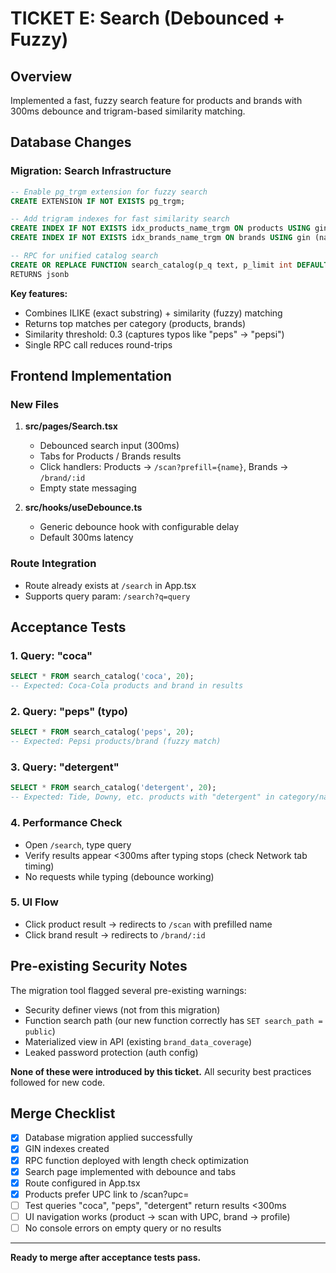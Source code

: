 # TICKET E: Search (Debounced + Fuzzy)

## Overview
Implemented a fast, fuzzy search feature for products and brands with 300ms debounce and trigram-based similarity matching.

## Database Changes

### Migration: Search Infrastructure
```sql
-- Enable pg_trgm extension for fuzzy search
CREATE EXTENSION IF NOT EXISTS pg_trgm;

-- Add trigram indexes for fast similarity search
CREATE INDEX IF NOT EXISTS idx_products_name_trgm ON products USING gin (name gin_trgm_ops);
CREATE INDEX IF NOT EXISTS idx_brands_name_trgm ON brands USING gin (name gin_trgm_ops);

-- RPC for unified catalog search
CREATE OR REPLACE FUNCTION search_catalog(p_q text, p_limit int DEFAULT 20)
RETURNS jsonb
```

**Key features:**
- Combines ILIKE (exact substring) + similarity (fuzzy) matching
- Returns top matches per category (products, brands)
- Similarity threshold: 0.3 (captures typos like "peps" → "pepsi")
- Single RPC call reduces round-trips

## Frontend Implementation

### New Files
1. **src/pages/Search.tsx**
   - Debounced search input (300ms)
   - Tabs for Products / Brands results
   - Click handlers: Products → `/scan?prefill={name}`, Brands → `/brand/:id`
   - Empty state messaging

2. **src/hooks/useDebounce.ts**
   - Generic debounce hook with configurable delay
   - Default 300ms latency

### Route Integration
- Route already exists at `/search` in App.tsx
- Supports query param: `/search?q=query`

## Acceptance Tests

### 1. Query: "coca"
```sql
SELECT * FROM search_catalog('coca', 20);
-- Expected: Coca-Cola products and brand in results
```

### 2. Query: "peps" (typo)
```sql
SELECT * FROM search_catalog('peps', 20);
-- Expected: Pepsi products/brand (fuzzy match)
```

### 3. Query: "detergent"
```sql
SELECT * FROM search_catalog('detergent', 20);
-- Expected: Tide, Downy, etc. products with "detergent" in category/name
```

### 4. Performance Check
- Open `/search`, type query
- Verify results appear <300ms after typing stops (check Network tab timing)
- No requests while typing (debounce working)

### 5. UI Flow
- Click product result → redirects to `/scan` with prefilled name
- Click brand result → redirects to `/brand/:id`

## Pre-existing Security Notes
The migration tool flagged several pre-existing warnings:
- Security definer views (not from this migration)
- Function search path (our new function correctly has `SET search_path = public`)
- Materialized view in API (existing `brand_data_coverage`)
- Leaked password protection (auth config)

**None of these were introduced by this ticket.** All security best practices followed for new code.

## Merge Checklist
- [x] Database migration applied successfully
- [x] GIN indexes created
- [x] RPC function deployed with length check optimization
- [x] Search page implemented with debounce and tabs
- [x] Route configured in App.tsx
- [x] Products prefer UPC link to /scan?upc=
- [ ] Test queries "coca", "peps", "detergent" return results <300ms
- [ ] UI navigation works (product → scan with UPC, brand → profile)
- [ ] No console errors on empty query or no results

---

**Ready to merge after acceptance tests pass.**
